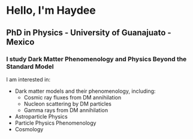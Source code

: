 # Hello, I'm Haydee
## PhD in Physics - University of Guanajuato - Mexico
### I study Dark Matter Phenomenology and Physics Beyond the Standard Model

I am interested in:
- Dark matter models and their phenomenology, including:
  - Cosmic ray fluxes from DM annihilation
  - Nucleon scattering by DM particles
  - Gamma rays from DM annihilation
- Astroparticle Physics
- Particle Physics Phenomenology
- Cosmology



<!---
HydHdz/HydHdz is a ✨ special ✨ repository because its `README.md` (this file) appears on your GitHub profile.
You can click the Preview link to take a look at your changes.
--->
